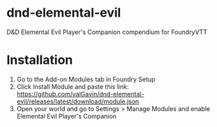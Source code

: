 # dnd-elemental-evil
D&amp;D Elemental Evil Player's Companion compendium for FoundryVTT

# Installation
1. Go to the Add-on Modules tab in Foundry Setup
2. Click Install Module and paste this link: https://github.com/valGavin/dnd-elemental-evil/releases/latest/download/module.json
3. Open your world and go to Settings > Manage Modules and enable Elemental Evil Player's Companion
